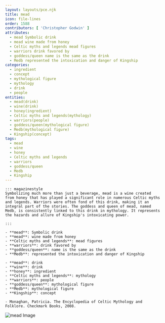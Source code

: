 ```yaml
---
layout: layouts/pce.njk
title: mead
icon: file-lines
order: 1588
contributors: [ 'Christopher Godwin' ]
attributes:
  - mead Symbolic drink
  - mead wine made from honey
  - Celtic myths and legends mead figures
  - warriors drink favored by
  - goddess/queen name is the same as the drink
  - Medb represented the intoxication and danger of Kingship
categories:
  - ingredient
  - concept
  - mythological figure
  - mythology
  - drink
  - people
entities:
  - mead(drink)
  - wine(drink)
  - honey(ingredient)
  - Celtic myths and legends(mythology)
  - warriors(people)
  - goddess/queen(mythological figure)
  - Medb(mythological figure)
  - Kingship(concept)
tags:
  - mead
  - wine
  - honey
  - Celtic myths and legends
  - warriors
  - goddess/queen
  - Medb
  - Kingship
---
```

``` tab [group1:Info]
::: magazinestyle
Symbolizing much more than just a beverage, mead is a wine created from honey that has played a significant role in numerous Celtic myths and legends. Warriors were often fond of this drink, making it an integral part of the stories. The goddess and queen of mead, named Medb, is consistently linked to this drink in mythology. It represents the hazards and allure of Kingship's intoxicating power.

:::
```
``` tab [group1:Attributes]
- **mead**: Symbolic drink
- **mead**: wine made from honey
- **Celtic myths and legends**: mead figures
- **warriors**: drink favored by
- **goddess/queen**: name is the same as the drink
- **Medb**: represented the intoxication and danger of Kingship
```
``` tab [group1:Entities]
- **mead**: drink
- **wine**: drink
- **honey**: ingredient
- **Celtic myths and legends**: mythology
- **warriors**: people
- **goddess/queen**: mythological figure
- **Medb**: mythological figure
- **Kingship**: concept
```
``` tab [group1:Sources]
- Monaghan, Patricia. The Encyclopedia of Celtic Mythology and Folklore. Checkmark Books, 2008.
```
![mead Image](['https://upload.wikimedia.org/wikipedia/commons/thumb/e/ee/Swedish_Mead.JPG/1200px-Swedish_Mead.JPG'])
